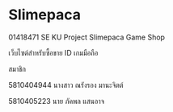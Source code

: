 # Slimepaca
01418471 SE KU Project Slimepaca Game Shop

เว็บไซต์สำหรับซื้อขาย ID เกมมือถือ

สมาชิก

5810404944 นางสาว ณรังรอง มานะจิตต์

5810405223 นาย ภัคพล แสนอาจ


